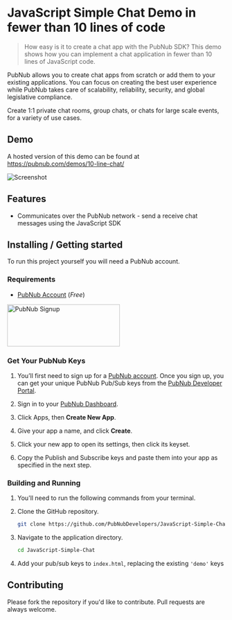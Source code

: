 # JavaScript Simple Chat Demo in fewer than 10 lines of code

> How easy is it to create a chat app with the PubNub SDK? This demo shows how you can implement a chat application in fewer than 10 lines of JavaScript code.

PubNub allows you to create chat apps from scratch or add them to your existing applications. You can focus on creating the best user experience while PubNub takes care of scalability, reliability, security, and global legislative compliance.

Create 1:1 private chat rooms, group chats, or chats for large scale events, for a variety of use cases.

## Demo

A hosted version of this demo can be found at https://pubnub.com/demos/10-line-chat/ 

![Screenshot](https://raw.githubusercontent.com/PubNubDevelopers/JavaScript-Simple-Chat/master/media/screenshot.png)

## Features

* Communicates over the PubNub network - send a receive chat messages using the JavaScript SDK

## Installing / Getting started

To run this project yourself you will need a PubNub account.

### Requirements
- [PubNub Account](#pubnub-account) (*Free*)

<a href="https://admin.pubnub.com/register">
	<img alt="PubNub Signup" src="https://i.imgur.com/og5DDjf.png" width=260 height=97/>
</a>


### Get Your PubNub Keys

1. You’ll first need to sign up for a [PubNub account](https://admin.pubnub.com/register). Once you sign up, you can get your unique PubNub Pub/Sub keys from the [PubNub Developer Portal](https://admin.pubnub.com/).

1. Sign in to your [PubNub Dashboard](https://admin.pubnub.com/).

1. Click Apps, then **Create New App**.

1. Give your app a name, and click **Create**.

1. Click your new app to open its settings, then click its keyset.

1. Copy the Publish and Subscribe keys and paste them into your app as specified in the next step.

### Building and Running

1. You'll need to run the following commands from your terminal.

1. Clone the GitHub repository.

	```bash
	git clone https://github.com/PubNubDevelopers/JavaScript-Simple-Chat.git
	```
1. Navigate to the application directory.

	```bash
	cd JavaScript-Simple-Chat
	```

1. Add your pub/sub keys to `index.html`, replacing the existing `'demo'` keys


## Contributing
Please fork the repository if you'd like to contribute. Pull requests are always welcome. 

